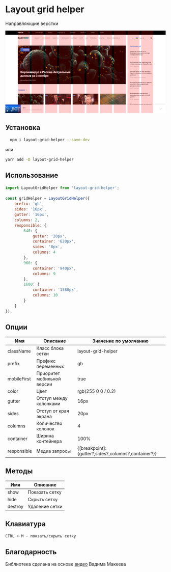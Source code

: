 # Layout grid helper

Направляющие верстки

![alt text](screenshots.png 'Пример работы плагина')

## Установка

```bash
  npm i layout-grid-helper --save-dev
```

или

```bash
yarn add -D layout-grid-helper
```

## Использование

```js
import LayoutGridHelper from 'layout-grid-helper';

const gridHelper = LayoutGridHelper({
	prefix: 'gh',
	sides: '16px',
	gutter: '16px',
	columns: 2,
	responsible: {
		640: {
			gutter: '20px',
			container: '620px',
			sides: '0px',
			columns: 4
		},
		960: {
			container: '940px',
			columns: 9
		},
		1600: {
			container: '1580px',
			columns: 10
		}
	}
});
```

## Опции

| Имя         | Описание                   | Значение по умолчанию                               |
| ----------- | -------------------------- | --------------------------------------------------- |
| className   | Класс блока сетки          | layout-grid-helper                                  |
| prefix      | Префикс переменных         | gh                                                  |
| mobileFirst | Приоритет мобильной версии | true                                                |
| color       | Цвет                       | rgb(255 0 0 / 0.2)                                  |
| gutter      | Отступ между колонками     | 16px                                                |
| sides       | Отступ от края экрана       | 20px                                                |
| columns     | Количество колонок           | 4                                                   |
| container   | Ширина контейнера          | 100%                                                |
| responsible | Медиа запросы              | {[breakpoint]:{gutter?,sides?,columns?,container?}} |

## Методы

| Имя     | Описание        |
| ------- | --------------- |
| show    | Показать сетку  |
| hide    | Скрыть сетку    |
| destroy | Удаление сетки  |

## Клавиатура

```
CTRL + M - покзать/скрыть сетку
```

## Благодарность

Библиотека сделана на основе [видео](https://youtu.be/WBrngvT78gw) Вадима Макеева

